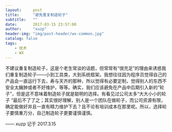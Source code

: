 ```yaml
---
layout:     post
title:      "避免重复制造轮子"
subtitle:   ""
date:       2017-03-15 23:57:00
author:     "xuzp"
header-img: "img/post-header/wx-common.jpg"
catalog: false
tags:
    - 技术
    - WX
---
```


不建议重复制造轮子，这是个老生常谈的话题，但常常有“很充足”的理由来诱惑我们重复制造轮子——小到工具类，大到系统框架。我想往往因为程序员觉得自己的产品会一直运行下去，寿与天齐的那种，所以觉得有必要定制，觉得别人的东西不安全太臃肿或者不好维护，等等。确实，我们应该避免在产品中后期引入新的“轮子”，但是这不意味着制造轮子就是聪明的选择。有看见过公司太多“大大小小的轮子 ”最后不了了之；其实很好理解，别人是一个团队在做轮子，而公司资源有限，确定能做好并且一直有精力维护下去？且不论有培训成本在那里呢。所以，选择轮子要慎重万分，自己制造轮子更要谨慎谨慎。

—— xuzp 记于 2017.3.15
